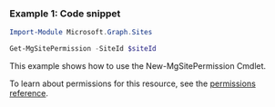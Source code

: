 ### Example 1: Code snippet

```powershellImport-Module Microsoft.Graph.Sites

Get-MgSitePermission -SiteId $siteId
```
This example shows how to use the New-MgSitePermission Cmdlet.
To learn about permissions for this resource, see the [permissions reference](/graph/permissions-reference).

